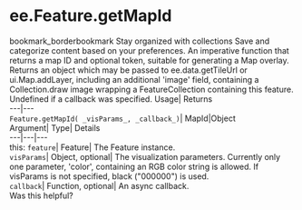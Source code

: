  
#  ee.Feature.getMapId
bookmark_borderbookmark Stay organized with collections  Save and categorize content based on your preferences.
An imperative function that returns a map ID and optional token, suitable for generating a Map overlay. 
Returns an object which may be passed to ee.data.getTileUrl or ui.Map.addLayer, including an additional 'image' field, containing a Collection.draw image wrapping a FeatureCollection containing this feature. Undefined if a callback was specified.
Usage| Returns  
---|---  
`Feature.getMapId( _visParams_, _callback_)`| MapId|Object  
Argument| Type| Details  
---|---|---  
this: `feature`| Feature| The Feature instance.  
`visParams`| Object, optional| The visualization parameters. Currently only one parameter, 'color', containing an RGB color string is allowed. If visParams is not specified, black ("000000") is used.  
`callback`| Function, optional| An async callback.  
Was this helpful?
